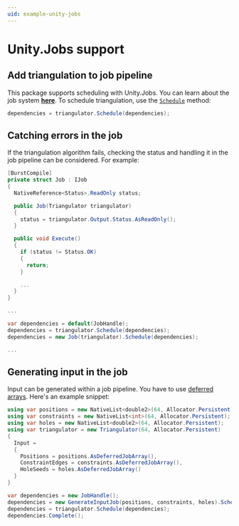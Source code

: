 ```yaml
---
uid: example-unity-jobs
---
```


# Unity.Jobs support

## Add triangulation to job pipeline

This package supports scheduling with Unity.Jobs. You can learn about the job system [**here**](https://docs.unity3d.com/Manual/JobSystem.html). To schedule triangulation, use the [`Schedule`][schedule] method:

```csharp
dependencies = triangulator.Schedule(dependencies);
```

## Catching errors in the job

If the triangulation algorithm fails, checking the status and handling it in the job pipeline can be considered. For example:

```csharp
[BurstCompile]
private struct Job : IJob
{
  NativeReference<Status>.ReadOnly status;

  public Job(Triangulator triangulator)
  {
    status = triangulator.Output.Status.AsReadOnly();
  }

  public void Execute()
  {
    if (status != Status.OK)
    {
      return;
    }

    ...
  }
}

...

var dependencies = default(JobHandle);
dependencies = triangulator.Schedule(dependencies);
dependencies = new Job(triangulator).Schedule(dependencies);

...
```

## Generating input in the job

Input can be generated within a job pipeline. You have to use [deferred arrays][deferred-arrays]. Here's an example snippet:

```csharp
using var positions = new NativeList<double2>(64, Allocator.Persistent);
using var constraints = new NativeList<int>(64, Allocator.Persistent);
using var holes = new NativeList<double2>(64, Allocator.Persistent);
using var triangulator = new Triangulator(64, Allocator.Persistent)
{
  Input = 
  {
    Positions = positions.AsDeferredJobArray(),
    ConstraintEdges = constraints.AsDeferredJobArray(),
    HoleSeeds = holes.AsDeferredJobArray()
  }
}

var dependencies = new JobHandle();
dependencies = new GenerateInputJob(positions, constraints, holes).Schedule(dependencies);
dependencies = triangulator.Schedule(dependencies);
dependencies.Complete();
```

[schedule]: xref:andywiecko.BurstTriangulator.Triangulator.Schedule(Unity.Jobs.JobHandle)
[deferred-arrays]: https://docs.unity3d.com/Packages/com.unity.collections@2.4/api/Unity.Collections.NativeList-1.html#Unity_Collections_NativeList_1_AsDeferredJobArray
